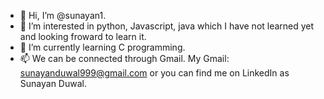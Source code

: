 - 👋 Hi, I’m @sunayan1.
- 👀 I’m interested in python, Javascript, java which I have not learned yet and looking froward to learn it.
- 🌱 I’m currently learning C programming.
- 📫 We can be connected through Gmail. My Gmail: sunayanduwal999@gmail.com or you can find me on LinkedIn as Sunayan Duwal.

<!---
sunayan1/sunayan1 is a ✨ special ✨ repository because its `README.md` (this file) appears on your GitHub profile.
You can click the Preview link to take a look at your changes.
--->
